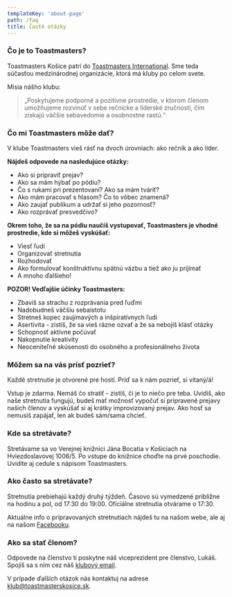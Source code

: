 ```yaml
---
templateKey: 'about-page'
path: /faq
title: Časté otázky
---
```


### Čo je to Toastmasters?
Toastmasters Košice patrí do [Toastmasters International](http://www.toastmasters.org/). Sme teda súčasťou medzinárodnej organizácie, ktorá má kluby po celom svete.

Misia nášho klubu: 
> „Poskytujeme podporné a pozitívne prostredie, v ktorom členom umožňujeme rozvinúť v sebe rečnícke a líderské zručnosti, čím získajú väčšie sebavedomie a osobnostne rastú.“

### Čo mi Toastmasters môže dať?
V klube Toastmasters vieš rásť na dvoch úrovniach: ako rečník a ako líder. 

**Nájdeš odpovede na nasledujúce otázky:**
- Ako si pripraviť prejav?
- Ako sa mám hýbať po pódiu?
- Čo s rukami pri prezentovaní? Ako sa mám tváriť?
- Ako mám pracovať s hlasom? Čo to vôbec znamená?
- Ako zaujať publikum a udržať si jeho pozornosť?
- Ako rozprávať presvedčivo?

**Okrem toho, že sa na pódiu naučíš vystupovať, Toastmasters je vhodné prostredie, kde si môžeš vyskúšať:**
- Viesť ľudí
- Organizovať stretnutia
- Rozhodovať
- Ako formulovať konštruktívnu spätnú väzbu a tiež ako ju prijímať
- A mnoho ďalšieho!

**POZOR! Vedľajšie účinky Toastmasters:**
- Zbavíš sa strachu z rozprávania pred ľuďmi
- Nadobudneš väčšiu sebaistotu
- Stretneš kopec zaujímavých a inšpiratívnych ľudí 
- Asertivita - zistíš, že sa vieš rázne ozvať a že sa nebojíš klásť otázky
- Schopnosť aktívne počúvať
- Nakopnutie kreativity
- Neoceniteľné skúsenosti do osobného a profesionálneho života

### Môžem sa na vás prísť pozrieť?
Každé stretnutie je otvorené pre hostí. Príď sa k nám pozrieť, si vítaný/á! 

Vstup je zdarma. Nemáš čo stratiť - zistíš, či je to niečo pre teba. Uvidíš, ako naše stretnutia fungujú, budeš mať možnosť vypočuť si pripravené prejavy našich členov a vyskúšať si aj krátky improvizovaný prejav. Ako hosť sa nemusíš zapájať, len ak budeš sám/sama chcieť.

### Kde sa stretávate?
Stretávame sa vo Verejnej knižnici Jána Bocatia v Košiciach na Hviezdoslavovej 1006/5. Po vstupe do knižnice choďte na prvé poschodie. Uvidíte aj cedule s nápisom Toastmasters.

### Ako často sa stretávate?
Stretnutia prebiehajú každý druhý týždeň. Časovo sú vymedzené približne na hodinu a pol, od 17:30 do 19:00. Oficiálne stretnutia otvárame o 17:30.

Aktuálne info o pripravovaných stretnutiach nájdeš tu na našom webe, ale aj na našom [Facebooku](https://www.facebook.com/toastmasters.kosice).

### Ako sa stať členom?
Odpovede na členstvo ti poskytne náš viceprezident pre členstvo, Lukáš. Spojíš sa s ním cez náš [klubový email](mailto:klub@toastmasterskosice.sk).

V prípade ďalších otázok nás kontaktuj na adrese [klub@toastmasterskosice.sk](mailto:klub@toastmasterskosice.sk).
